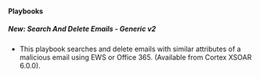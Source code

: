 
#### Playbooks
##### New: Search And Delete Emails - Generic v2
- This playbook searches and delete emails with similar attributes of a malicious email using EWS or Office 365. (Available from Cortex XSOAR 6.0.0).
